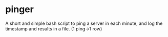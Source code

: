 # pinger
A short and simple bash script to ping a server in each minute, and log the timestamp and results in a file. (1 ping->1 row)

